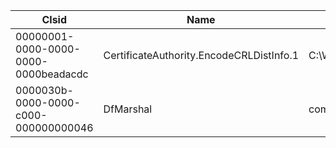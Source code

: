 Clsid                                | Name                                     | DefaultServer                  | DefaultServerName | DefaultCmdLine | DefaultServerType | TreatAs                              | AppID                                | AppIDEntry | HasAppID | TypeLib                              | TypeLibEntry | HasTypeLib | CanElevate | AutoElevation | Elevation | Servers                                                                                                                              | Categories                                                       | CategoryEntries                                                                      | ProgIds                                                                                                     | ProgIdEntries                                                                              | DefaultThreadingModel | ActivatableFromApp | TrustedMarshaller | TrustedMarshallerCategory | SafeForScripting | SafeForInitializing | HasLaunchPermission | HasAccessPermission | HasPermission | LaunchPermission | AccessPermission | HasRunAs | RunAs | PackageId | Source       | InterfacesLoaded | Interfaces                                    | FactoryInterfaces                             | CreateContext | SupportsRemoteActivation | DefaultAccessPermission                                  | DefaultLaunchPermission                                                | ComGuid                             
------------------------------------ | ---------------------------------------- | ------------------------------ | ----------------- | -------------- | ----------------- | ------------------------------------ | ------------------------------------ | ---------- | -------- | ------------------------------------ | ------------ | ---------- | ---------- | ------------- | --------- | ------------------------------------------------------------------------------------------------------------------------------------ | ---------------------------------------------------------------- | ------------------------------------------------------------------------------------ | ----------------------------------------------------------------------------------------------------------- | ------------------------------------------------------------------------------------------ | --------------------- | ------------------ | ----------------- | ------------------------- | ---------------- | ------------------- | ------------------- | ------------------- | ------------- | ---------------- | ---------------- | -------- | ----- | --------- | ------------ | ---------------- | --------------------------------------------- | --------------------------------------------- | ------------- | ------------------------ | -------------------------------------------------------- | ---------------------------------------------------------------------- | ------------------------------------
00000001-0000-0000-0000-0000beadacdc | CertificateAuthority.EncodeCRLDistInfo.1 | C:\WINDOWS\system32\scrobj.dll | scrobj.dll        | -              | InProcServer32    | 00000000-0000-0000-0000-000000000000 | 00000000-0000-0000-0000-000000000000 | -          | False    | 00000000-0000-0000-0000-000000000000 | -            | False      | False      | False         | -         | System.Collections.ObjectModel.ReadOnlyDictionary`2[OleViewDotNet.Database.COMServerType,OleViewDotNet.Database.COMCLSIDServerEntry] | System.Collections.ObjectModel.ReadOnlyCollection`1[System.Guid] | System.Linq.Enumerable+WhereEnumerableIterator`1[OleViewDotNet.Database.COMCategory] | System.Linq.Enumerable+WhereSelectEnumerableIterator`2[OleViewDotNet.Database.COMProgIDEntry,System.String] | System.Collections.ObjectModel.ReadOnlyCollection`1[OleViewDotNet.Database.COMProgIDEntry] | Apartment             | False              | False             | False                     | False            | False               | False               | False               | False         | -                | -                | False    | -     | -         | User         | False            | OleViewDotNet.Database.COMInterfaceInstance[] | OleViewDotNet.Database.COMInterfaceInstance[] | INPROC_SERVER | True                     | O:BAG:BAD:(A;;CCDCLC;;;PS)(A;;CCDC;;;SY)(A;;CCDCLC;;;BA) | O:BAG:BAD:(A;;CCDCLCSWRP;;;BA)(A;;CCDCLCSWRP;;;IU)(A;;CCDCLCSWRP;;;SY) | 00000001-0000-0000-0000-0000beadacdc
0000030b-0000-0000-c000-000000000046 | DfMarshal                                | coml2.dll                      | coml2.dll         | -              | InProcServer32    | 00000000-0000-0000-0000-000000000000 | 00000000-0000-0000-0000-000000000000 | -          | False    | 00000000-0000-0000-0000-000000000000 | -            | False      | False      | False         | -         | System.Collections.ObjectModel.ReadOnlyDictionary`2[OleViewDotNet.Database.COMServerType,OleViewDotNet.Database.COMCLSIDServerEntry] | System.Collections.ObjectModel.ReadOnlyCollection`1[System.Guid] | System.Linq.Enumerable+WhereEnumerableIterator`1[OleViewDotNet.Database.COMCategory] | System.Linq.Enumerable+WhereSelectArrayIterator`2[OleViewDotNet.Database.COMProgIDEntry,System.String]      | OleViewDotNet.Database.COMProgIDEntry[]                                                    | None                  | False              | True              | False                     | False            | False               | False               | False               | False         | -                | -                | False    | -     | -         | LocalMachine | False            | OleViewDotNet.Database.COMInterfaceInstance[] | OleViewDotNet.Database.COMInterfaceInstance[] | INPROC_SERVER | True                     | O:BAG:BAD:(A;;CCDCLC;;;PS)(A;;CCDC;;;SY)(A;;CCDCLC;;;BA) | O:BAG:BAD:(A;;CCDCLCSWRP;;;BA)(A;;CCDCLCSWRP;;;IU)(A;;CCDCLCSWRP;;;SY) | 0000030b-0000-0000-c000-000000000046
